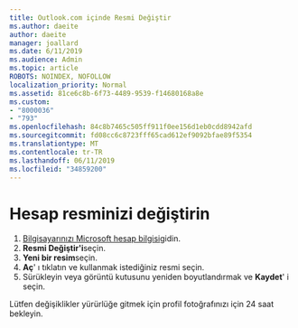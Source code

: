 ```yaml
---
title: Outlook.com içinde Resmi Değiştir
ms.author: daeite
author: daeite
manager: joallard
ms.date: 6/11/2019
ms.audience: Admin
ms.topic: article
ROBOTS: NOINDEX, NOFOLLOW
localization_priority: Normal
ms.assetid: 81ce6c8b-6f73-4489-9539-f14680168a8e
ms.custom:
- "8000036"
- "793"
ms.openlocfilehash: 84c8b7465c505ff911f0ee156d1eb0cdd8942afd
ms.sourcegitcommit: fd08cc6c8723fff65cad612ef9092bfae89f5354
ms.translationtype: MT
ms.contentlocale: tr-TR
ms.lasthandoff: 06/11/2019
ms.locfileid: "34859200"
---
```

# <a name="change-your-account-picture"></a>Hesap resminizi değiştirin

1. [Bilgisayarınızı Microsoft hesap bilgisi](https://go.microsoft.com/fwlink/p/?linkid=860841)gidin.
2. **Resmi Değiştir'i**seçin.
3. **Yeni bir resim**seçin.
4. **Aç**' ı tıklatın ve kullanmak istediğiniz resmi seçin.
5. Sürükleyin veya görüntü kutusunu yeniden boyutlandırmak ve **Kaydet**' i seçin.

Lütfen değişiklikler yürürlüğe gitmek için profil fotoğrafınızı için 24 saat bekleyin.